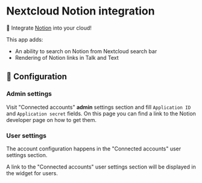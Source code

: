 # Nextcloud Notion integration

📝 Integrate [Notion](https://www.notion.so) into your cloud!

This app adds:

* An ability to search on Notion from Nextcloud search bar
* Rendering of Notion links in Talk and Text

## 🔧 Configuration

### Admin settings

Visit "Connected accounts" **admin** settings section and fill `Application ID` and `Application secret` fields.
On this page you can find a link to the Notion developer page on how to get them.

### User settings

The account configuration happens in the "Connected accounts" user settings section.

A link to the "Connected accounts" user settings section will be displayed in the widget for users.
